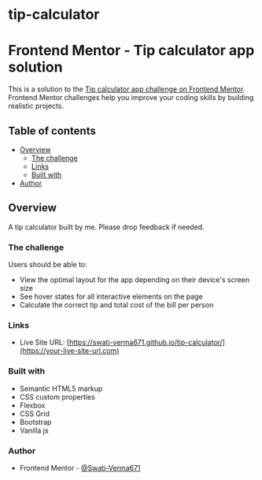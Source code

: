 # tip-calculator
# Frontend Mentor - Tip calculator app solution

This is a solution to the [Tip calculator app challenge on Frontend Mentor](https://www.frontendmentor.io/challenges/tip-calculator-app-ugJNGbJUX). Frontend Mentor challenges help you improve your coding skills by building realistic projects.

## Table of contents

- [Overview](#overview)
  - [The challenge](#the-challenge)
  - [Links](#links)
  - [Built with](#built-with)
- [Author](#author)



## Overview
A tip calculator built by me. Please drop feedback if needed.

### The challenge

Users should be able to:

- View the optimal layout for the app depending on their device's screen size
- See hover states for all interactive elements on the page
- Calculate the correct tip and total cost of the bill per person

### Links

- Live Site URL: [https://swati-verma671.github.io/tip-calculator/](https://your-live-site-url.com)


### Built with

- Semantic HTML5 markup
- CSS custom properties
- Flexbox
- CSS Grid
- Bootstrap
- Vanilla js

### Author

- Frontend Mentor - [@Swati-Verma671](https://www.frontendmentor.io/profile/Swati-Verma671)
